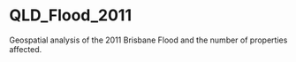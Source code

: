 # QLD_Flood_2011
Geospatial analysis of the 2011 Brisbane Flood and the number of properties affected.
